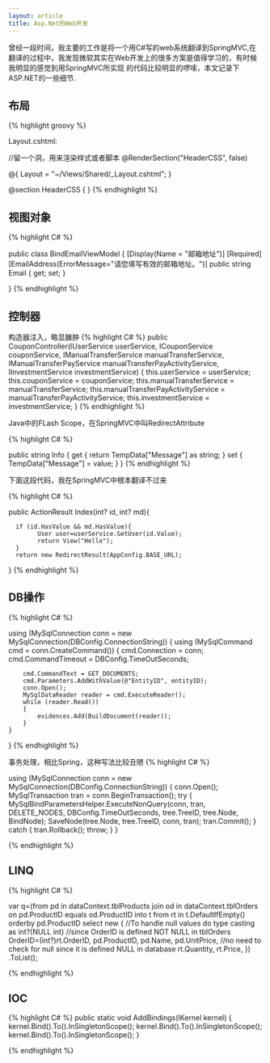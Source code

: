 ```yaml
---
layout: article
title: Asp.Net的Web开发
---
```

曾经一段时间，我主要的工作是将一个用C#写的web系统翻译到SpringMVC,在翻译的过程中，我发现微软其实在Web开发上的很多方案是值得学习的，有时候我明显的感觉到用SpringMVC所实现
的代码比较明显的啰嗦，本文记录下ASP.NET的一些细节.

## 布局
{% highlight groovy %}

Layout.cshtml:

//留一个洞，用来渲染样式或者脚本
@RenderSection("HeaderCSS", false)

@{
    Layout = "~/Views/Shared/_Layout.cshtml";
}

@section HeaderCSS {
    <style>
    </style>
}
{% endhighlight %}


## 视图对象
{% highlight C# %}

public class BindEmailViewModel
{
        [Display(Name = "邮箱地址")]
        [Required]
        [EmailAddress(ErrorMessage="请您填写有效的邮箱地址。")]
        public string Email { get; set; } 

 }
{% endhighlight %}

## 控制器

构造器注入，略显臃肿
{% highlight C# %}
public CouponController(IUserService userService,
            ICouponService couponService,
            IManualTransferService manualTransferService,
            IManualTransferPayService manualTransferPayActivityService,
            IInvestmentService investmentService)
{
            this.userService = userService;
            this.couponService = couponService;
            this.manualTransferService = manualTransferService;
            this.manualTransferPayActivityService = manualTransferPayActivityService;
            this.investmentService = investmentService;
}
{% endhighlight %}

Java中的FLash Scope，在SpringMVC中叫RedirectAttribute

{% highlight C# %}

public string Info
{
    get
    {
        return TempData["Message"] as string;
    }
    set
    {
        TempData["Message"] = value;
    }
}
{% endhighlight %}


下面这段代码，我在SpringMVC中根本翻译不过来

{% highlight C# %}

public ActionResult Index(int? id, int? md){

      if (id.HasValue && md.HasValue){
            User user=userService.GetUser(id.Value);
            return View("Hello");
      }
      return new RedirectResult(AppConfig.BASE_URL);
}
{% endhighlight %}


## DB操作
{% highlight C# %}

using (MySqlConnection conn = new MySqlConnection(DBConfig.ConnectionString))
{
    using (MySqlCommand cmd = conn.CreateCommand())
    {
        cmd.Connection = conn;
        cmd.CommandTimeout = DBConfig.TimeOutSeconds;

        cmd.CommandText = GET_DOCUMENTS;
        cmd.Parameters.AddWithValue(@"EntityID", entityID);
        conn.Open();
        MySqlDataReader reader = cmd.ExecuteReader();
        while (reader.Read())
        {
            evidences.Add(BuildDocument(reader));
        }
    }
}
 {% endhighlight %}


事务处理，相比Spring，这种写法比较丑陋
{% highlight C# %}

using (MySqlConnection conn = new MySqlConnection(DBConfig.ConnectionString))
{
    conn.Open();
    MySqlTransaction tran = conn.BeginTransaction();
    try
    {
        MySqlBindParametersHelper.ExecuteNonQuery(conn, tran, DELETE_NODES, DBConfig.TimeOutSeconds, tree.TreeID, tree.Node, BindNode);
        SaveNode(tree.Node, tree.TreeID, conn, tran);
        tran.Commit();
    }
    catch
    {
        tran.Rollback();
        throw;
    }
} 
            
{% endhighlight %}
 
## LINQ

{% highlight C# %}

var q=(from pd in dataContext.tblProducts 
           join od in dataContext.tblOrders on pd.ProductID equals od.ProductID into t 
           from rt in t.DefaultIfEmpty() 
           orderby pd.ProductID 
           select new 
           { 
               //To handle null values do type casting as int?(NULL int)
               //since OrderID is defined NOT NULL in tblOrders
               OrderID=(int?)rt.OrderID,
               pd.ProductID,
               pd.Name,
               pd.UnitPrice,
               //no need to check for null since it is defined NULL in database
               rt.Quantity,
               rt.Price,
           })
           .ToList(); 
 
 {% endhighlight %}

## IOC

{% highlight C# %}
public static void AddBindings(IKernel kernel)
{
            kernel.Bind<ISequenceRepository>().To<SequenceRepository>().InSingletonScope();
            kernel.Bind<ISequenceService>().To<SequenceService>().InSingletonScope();
            kernel.Bind<ITreeService>().To<TreeService>().InSingletonScope();
}
            
{% endhighlight %}
